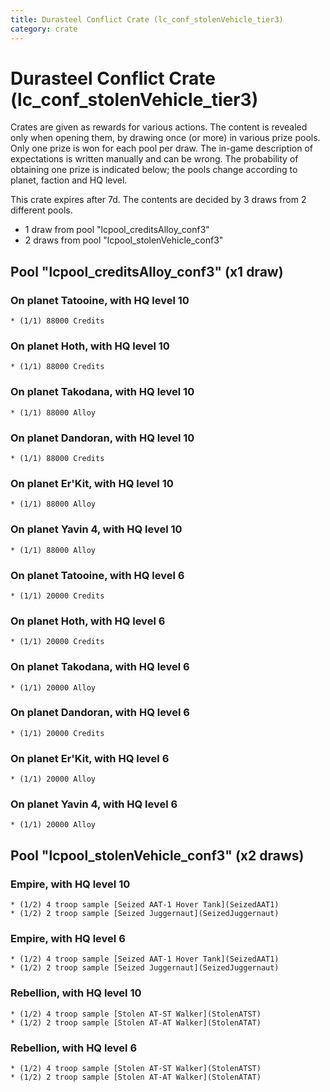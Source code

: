 ```yaml
---
title: Durasteel Conflict Crate (lc_conf_stolenVehicle_tier3)
category: crate
---
```


# Durasteel Conflict Crate (lc_conf_stolenVehicle_tier3)

Crates are given as rewards for various actions. The content is revealed only when opening them, by drawing once (or more) in various prize pools. Only one prize is won for each pool per draw. The in-game description of expectations is written manually and can be wrong. The probability of obtaining one prize is indicated below; the pools change according to planet, faction and HQ level.

This crate expires after 7d. The contents are decided by 3 draws from 2 different pools.
  * 1 draw from pool "lcpool_creditsAlloy_conf3"
  * 2 draws from pool "lcpool_stolenVehicle_conf3"

## Pool "lcpool_creditsAlloy_conf3" (x1 draw)

### On planet Tatooine, with HQ level 10

    * (1/1) 88000 Credits

### On planet Hoth, with HQ level 10

    * (1/1) 88000 Credits

### On planet Takodana, with HQ level 10

    * (1/1) 88000 Alloy

### On planet Dandoran, with HQ level 10

    * (1/1) 88000 Credits

### On planet Er'Kit, with HQ level 10

    * (1/1) 88000 Alloy

### On planet Yavin 4, with HQ level 10

    * (1/1) 88000 Alloy

### On planet Tatooine, with HQ level 6

    * (1/1) 20000 Credits

### On planet Hoth, with HQ level 6

    * (1/1) 20000 Credits

### On planet Takodana, with HQ level 6

    * (1/1) 20000 Alloy

### On planet Dandoran, with HQ level 6

    * (1/1) 20000 Credits

### On planet Er'Kit, with HQ level 6

    * (1/1) 20000 Alloy

### On planet Yavin 4, with HQ level 6

    * (1/1) 20000 Alloy

## Pool "lcpool_stolenVehicle_conf3" (x2 draws)

### Empire, with HQ level 10

    * (1/2) 4 troop sample [Seized AAT-1 Hover Tank](SeizedAAT1)
    * (1/2) 2 troop sample [Seized Juggernaut](SeizedJuggernaut)

### Empire, with HQ level 6

    * (1/2) 4 troop sample [Seized AAT-1 Hover Tank](SeizedAAT1)
    * (1/2) 2 troop sample [Seized Juggernaut](SeizedJuggernaut)

### Rebellion, with HQ level 10

    * (1/2) 4 troop sample [Stolen AT-ST Walker](StolenATST)
    * (1/2) 2 troop sample [Stolen AT-AT Walker](StolenATAT)

### Rebellion, with HQ level 6

    * (1/2) 4 troop sample [Stolen AT-ST Walker](StolenATST)
    * (1/2) 2 troop sample [Stolen AT-AT Walker](StolenATAT)